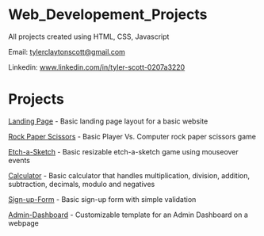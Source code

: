# Web_Developement_Projects

All projects created using HTML, CSS, Javascript

Email: tylerclaytonscott@gmail.com

Linkedin: www.linkedin.com/in/tyler-scott-0207a3220

# Projects

[Landing Page](https://github.com/TyGuy1204/Landing-Page) - Basic landing page layout for a basic website

[Rock Paper Scissors](https://github.com/TyGuy1204/Rock-Paper-Scissors) - Basic Player Vs. Computer rock paper scissors game

[Etch-a-Sketch](https://github.com/TyGuy1204/Etch-A-Sketch) - Basic resizable etch-a-sketch game using mouseover events

[Calculator](https://github.com/TyGuy1204/Calculator) - Basic calculator that handles multiplication, division, addition, subtraction, decimals, modulo and negatives

[Sign-up-Form](https://github.com/TyGuy1204/Sign-up-form) - Basic sign-up form with simple validation

[Admin-Dashboard](https://github.com/TyGuy1204/Admin-Dashboard) - Customizable template for an Admin Dashboard on a webpage
